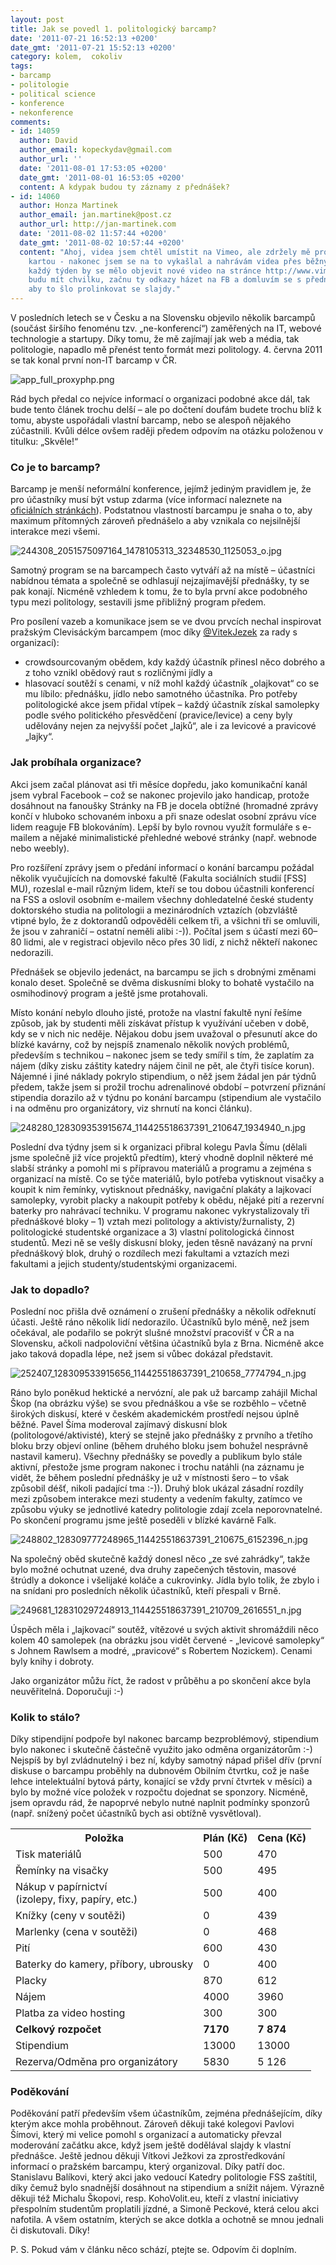 ```yaml
---
layout: post
title: Jak se povedl 1. politologický barcamp?
date: '2011-07-21 16:52:13 +0200'
date_gmt: '2011-07-21 15:52:13 +0200'
category: kolem,  cokoliv
tags:
- barcamp
- politologie
- political science
- konference
- nekonference
comments:
- id: 14059
  author: David
  author_email: kopeckydav@gmail.com
  author_url: ''
  date: '2011-08-01 17:53:05 +0200'
  date_gmt: '2011-08-01 16:53:05 +0200'
  content: A kdypak budou ty záznamy z přednášek?
- id: 14060
  author: Honza Martinek
  author_email: jan.martinek@post.cz
  author_url: http://jan-martinek.com
  date: '2011-08-02 11:57:44 +0200'
  date_gmt: '2011-08-02 10:57:44 +0200'
  content: "Ahoj, videa jsem chtěl umístit na Vimeo, ale zdržely mě problémy s platební
    kartou - nakonec jsem se na to vykašlal a nahrávám videa přes běžný účet. Takže
    každý týden by se mělo objevit nové video na stránce http://www.vimeo.com/album/1657552\r\n\r\nJak
    budu mít chvilku, začnu ty odkazy házet na FB a domluvím se s přednášejícími,
    aby to šlo prolinkovat se slajdy."
---
```

<p>V posledních letech se v Česku a na Slovensku objevilo několik barcampů (součást širšího fenoménu tzv. „ne-konferencí“) zaměřených na IT, webové technologie a startupy. Díky tomu, že mě zajímají jak web a média, tak politologie, napadlo mě přenést tento formát mezi politology. 4. června 2011 se tak konal první non-IT barcamp v ČR. </p>
<p><img src='%base_url%/assets/wp-uploads/2011/07/app_full_proxyphp.png' alt='app_full_proxyphp.png' /></p>
<p>Rád bych předal co nejvíce informací o organizaci podobné akce dál, tak bude tento článek trochu delší – ale po dočtení doufám budete trochu blíž k tomu, abyste uspořádali vlastní barcamp, nebo se alespoň nějakého zúčastnili. Kvůli délce ovšem raději předem odpovím na otázku položenou v titulku: „Skvěle!“</p>
<h3>Co je to barcamp?</h3>
<p>Barcamp je menší neformální konference, jejímž jediným pravidlem je, že pro účastníky musí být vstup zdarma (více informací naleznete na <a href="http://barcamp.org/">oficiálních stránkách</a>). Podstatnou vlastností barcampu je snaha o to, aby maximum přítomných zároveň přednášelo a aby vznikala co nejsilnější interakce mezi všemi. </p>
<p><img src='%base_url%/assets/wp-uploads/2011/07/244308_2051575097164_1478105313_32348530_1125053_o.jpg' alt='244308_2051575097164_1478105313_32348530_1125053_o.jpg' /></p>
<p>Samotný program se na barcampech často vytváří až na místě – účastníci nabídnou témata a společně se odhlasují nejzajímavější přednášky, ty se pak konají. Nicméně vzhledem k tomu, že to byla první akce podobného typu mezi politology, sestavili jsme přibližný program předem.</p>
<p>Pro posílení vazeb a komunikace jsem se ve dvou prvcích nechal inspirovat pražským Clevisáckým barcampem (moc díky <a href="http://twitter.com/#!/VitekJezek">@VitekJezek</a> za rady s organizací):</p>
<ul>
<li>crowdsourcovaným obědem, kdy každý účastník přinesl něco dobrého a z toho vznikl obědový raut s rozličnými jídly a</li>
<li>hlasovací soutěží s cenami, v níž mohl každý účastník „olajkovat“ co se mu líbilo: přednášku, jídlo nebo samotného účastníka. Pro potřeby politologické akce jsem přidal vtípek – každý účastník získal samolepky podle svého politického přesvědčení (pravice/levice) a ceny byly udělovány nejen za nejvyšší počet „lajků“, ale i za levicové a pravicové „lajky“.</li>
</ul>
<h3>Jak probíhala organizace?</h3>
<p>Akci jsem začal plánovat asi tři měsíce dopředu, jako komunikační kanál jsem vybral Facebook – což se nakonec projevilo jako handicap, protože dosáhnout na fanoušky Stránky na FB je docela obtížné (hromadné zprávy končí v hluboko schovaném inboxu a při snaze odeslat osobní zprávu více lidem reaguje FB blokováním). Lepší by bylo rovnou využít formuláře s e-mailem a nějaké minimalistické přehledné webové stránky (např. webnode nebo weebly). </p>
<p>Pro rozšíření zprávy jsem o předání informací o konání barcampu požádal několik vyučujících na domovské fakultě (Fakulta sociálních studií [FSS] MU), rozeslal e-mail různým lidem, kteří se tou dobou účastnili konferencí na FSS a oslovil osobním e-mailem všechny dohledatelné české studenty doktorského studia na politologii a mezinárodních vztazích (obzvláště vtipné bylo, že z doktorandů odpověděli celkem tři, a všichni tři se omluvili, že jsou v zahraničí – ostatní neměli alibi :-)). Počítal jsem s účastí mezi 60–80 lidmi, ale v registraci objevilo něco přes 30 lidí, z nichž někteří nakonec nedorazili. </p>
<p>Přednášek se objevilo jedenáct, na barcampu se jich s drobnými změnami konalo deset. Společně se dvěma diskusními bloky to bohatě vystačilo na osmihodinový program a ještě jsme protahovali.</p>
<p>Místo konání nebylo dlouho jisté, protože na vlastní fakultě nyní řešíme způsob, jak by studenti měli získávat přístup k využívání učeben v době, kdy se v nich nic neděje. Nějakou dobu jsem uvažoval o přesunutí akce do blízké kavárny, což by nejspíš znamenalo několik nových problémů, především s technikou – nakonec jsem se tedy smířil s tím, že zaplatím za nájem (díky zisku záštity katedry nájem činil ne pět, ale čtyři tisíce korun). Nájemné i jiné náklady pokrylo stipendium, o něž jsem žádal jen pár týdnů předem, takže jsem si prožil trochu adrenalinové období – potvrzení přiznání stipendia dorazilo až v týdnu po konání barcampu (stipendium ale vystačilo i na odměnu pro organizátory, viz shrnutí na konci článku).</p>
<p><img src='%base_url%/assets/wp-uploads/2011/07/248280_128309353915674_114425518637391_210647_1934940_n.jpg' alt='248280_128309353915674_114425518637391_210647_1934940_n.jpg' /></p>
<p>Poslední dva týdny jsem si k organizaci přibral kolegu Pavla Šímu (dělali jsme společně již více projektů předtím), který vhodně doplnil některé mé slabší stránky a pomohl mi s přípravou materiálů a programu a zejména s organizací na místě. Co se týče materiálů, bylo potřeba vytisknout visačky a koupit k nim řemínky, vytisknout přednášky, navigační plakáty a lajkovací samolepky, vyrobit placky a nakoupit potřeby k obědu, nějaké pití a rezervní baterky pro nahrávací techniku. V programu nakonec vykrystalizovaly tři přednáškové bloky – 1) vztah mezi politology a aktivisty/žurnalisty, 2) politologické studentské organizace a 3) vlastní politologická činnost studentů. Mezi ně se vešly diskusní bloky, jeden těsně navázaný na první přednáškový blok, druhý o rozdílech mezi fakultami a vztazích mezi fakultami a jejich studenty/studentskými organizacemi.</p>
<h3>Jak to dopadlo?</h3>
<p>Poslední noc přišla dvě oznámení o zrušení přednášky a několik odřeknutí účasti. Ještě ráno několik lidí nedorazilo. Účastníků bylo méně, než jsem očekával, ale podařilo se pokrýt slušné množství pracovišť v ČR a na Slovensku, ačkoli nadpoloviční většina účastníků byla z Brna. Nicméně akce jako taková dopadla lépe, než jsem si vůbec dokázal představit.</p>
<p><img src='%base_url%/assets/wp-uploads/2011/07/252407_128309533915656_114425518637391_210658_7774794_n.jpg' alt='252407_128309533915656_114425518637391_210658_7774794_n.jpg' /></p>
<p>Ráno bylo poněkud hektické a nervózní, ale pak už barcamp zahájil Michal Škop (na obrázku výše) se svou přednáškou a vše se rozběhlo – včetně širokých diskusí, které v českém akademickém prostředí nejsou úplně běžné. Pavel Šíma moderoval zajímavý diskusní blok (politologové/aktivisté), který se stejně jako přednášky z prvního a třetího bloku brzy objeví online (během druhého bloku jsem bohužel nesprávně nastavil kameru). Všechny přednášky se povedly a publikum bylo stále aktivní, přestože jsme program nakonec i trochu natáhli (na záznamu je vidět, že během poslední přednášky je už v místnosti šero – to však způsobil déšť, nikoli padající tma :-)). Druhý blok ukázal zásadní rozdíly mezi způsobem interakce mezi studenty a vedením fakulty, zatímco ve způsobu výuky se jednotlivé katedry politologie zdají zcela neporovnatelné. Po skončení programu jsme ještě poseděli v blízké kavárně Falk.</p>
<p><img src='%base_url%/assets/wp-uploads/2011/07/248802_128309777248965_114425518637391_210675_6152396_n.jpg' alt='248802_128309777248965_114425518637391_210675_6152396_n.jpg' /></p>
<p>Na společný oběd skutečně každý donesl něco „ze své zahrádky“, takže bylo možné ochutnat uzené, dva druhy zapečených těstovin, masové štrúdly a dokonce i všelijaké koláče a cukrovinky. Jídla bylo tolik, že zbylo i na snídani pro posledních několik účastníků, kteří přespali v Brně. </p>
<p><img src='%base_url%/assets/wp-uploads/2011/07/249681_128310297248913_114425518637391_210709_2616551_n.jpg' alt='249681_128310297248913_114425518637391_210709_2616551_n.jpg' /></p>
<p>Úspěch měla i „lajkovací“ soutěž, vítězové u svých aktivit shromáždili něco kolem 40 samolepek (na obrázku jsou vidět červené - „levicové samolepky“ s Johnem Rawlsem a modré, „pravicové“ s Robertem Nozickem). Cenami byly knihy i dobroty.</p>
<p>Jako organizátor můžu říct, že radost v průběhu a po skončení akce byla neuvěřitelná. Doporučuji :-)</p>
<h3>Kolik to stálo?</h3>
<p>Díky stipendijní podpoře byl nakonec barcamp bezproblémový, stipendium bylo nakonec i skutečně částečně využito jako odměna organizátorům :-) Nejspíš by byl zvládnutelný i bez ní, kdyby samotný nápad přišel dřív (první diskuse o barcampu proběhly na dubnovém Obilním čtvrtku, což je naše lehce intelektuální bytová párty, konající se vždy první čtvrtek v měsíci) a bylo by možné více položek v rozpočtu dojednat se sponzory. Nicméně, jsem opravdu rád, že napoprvé nebylo nutné naplnit podmínky sponzorů (např. snížený počet účastníků bych asi obtížně vysvětloval).</p>
<style>
table td {<br />
 border: 1px solid #ccc;<br />
 padding: .3em 1em;<br />
}<br />
</style>
<table style="border-collapse: collapse;">
<tr>
<th>Položka</th>
<th>Plán (Kč)</th>
<th>Cena (Kč)</th>
</tr>
<tr>
<td>Tisk materiálů</td>
<td>	500</td>
<td>470</td>
</tr>
<tr>
<td>Řemínky na visačky</td>
<td>	500</td>
<td>495</td>
</tr>
<tr>
<td>Nákup v papírnictví<br> (izolepy, fixy, papíry, etc.)</td>
<td>500</td>
<td>400</td>
</tr>
<tr>
<td>Knížky (ceny v soutěži)</td>
<td>	0</td>
<td>439</td>
</tr>
<tr>
<td>Marlenky (cena v soutěži)</td>
<td>0</td>
<td>468</td>
</tr>
<tr>
<td>Pití</td>
<td>	600</td>
<td>430</td>
</tr>
<tr>
<td>Baterky do kamery, příbory, ubrousky</td>
<td>0</td>
<td>400</td>
</tr>
<tr>
<td>Placky</td>
<td>	870</td>
<td>	612 </td>
</tr>
<tr>
<td>Nájem</td>
<td>	4000</td>
<td>3960 </td>
</tr>
<tr>
<td>Platba za video hosting</td>
<td>	300</td>
<td>300 </td>
</tr>
<tr>
<td><strong>Celkový rozpočet</strong></td>
<td><strong>7170</strong></td>
<td><strong>7 874</strong></td>
</tr>
<tr>
<td>Stipendium</td>
<td>13000</td>
<td>13000 </td>
</tr>
<tr>
<td>Rezerva/Odměna pro organizátory</td>
<td>5830</td>
<td>5 126</td>
</tr>
</table>
<h3>Poděkování</h3>
<p>Poděkování patří především všem účastníkům, zejména přednášejícím, díky kterým akce mohla proběhnout. Zároveň děkuji také kolegovi Pavlovi Šímovi, který mi velice pomohl s organizací a automaticky převzal moderování začátku akce, když jsem ještě dodělával slajdy k vlastní přednášce. Ještě jednou děkuji Vítkovi Ježkovi za zprostředkování informací o pražském barcampu, který organizoval. Díky patří doc. Stanislavu Balíkovi, který akci jako vedoucí Katedry politologie FSS zaštítil, díky čemuž bylo snadnější dosáhnout na stipendium a snížit nájem. Výrazně děkuji též Michalu Škopovi, resp. KohoVolit.eu, kteří z vlastní iniciativy přespolním studentům proplatili jízdné, a Simoně Peckové, která celou akci nafotila. A všem ostatním, kterých se akce dotkla a ochotně se mnou jednali či diskutovali. Díky!</p>
<p>P. S. Pokud vám v článku něco schází, ptejte se. Odpovím či doplním.</p>
